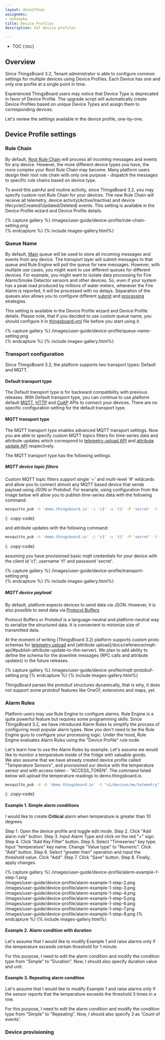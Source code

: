```yaml
---
layout: docwithnav
assignees:
- ashvayka
title: Device Profiles
description: IoT device profiles

---
```


* TOC
{:toc}

## Overview

Since ThingsBoard 3.2, Tenant administrator is able to configure common settings for multiple devices using Device Profiles. 
Each Device has one and only one profile at a single point in time. 

Experienced ThingsBoard users may notice that Device Type is deprecated in favor of Device Profile. 
The upgrade script will automatically create Device Profiles based on unique Device Types and assign them to corresponding devices.  

Let's review the settings available in the device profile, one-by-one.
 
## Device Profile settings

### Rule Chain

By default, [Root Rule Chain](/docs/user-guide/rule-engine-2-0/overview/#rule-chain) will process all incoming messages and events for any device. 
However, the more different device types you have, the more complex your Root Rule Chain may become. 
Many platform users design their root rule chain with only one purpose - dispatch the messages to specific rule chains based on device type. 

To avoid this painful and routine activity, since ThingsBoard 3.2, you may specify custom root Rule Chain for your devices.
The new Rule Chain will receive all telemetry, device activity(Active/Inactive) and device lifecycle(Created/Updated/Deleted) events.
This setting is available in the Device Profile wizard and Device Profile details.  

{% capture gallery %}
 /images/user-guide/device-profile/rule-chain-setting.png      
{% endcapture %} 
{% include images-gallery.html%}

### Queue Name

By default, [Main](/docs/user-guide/rule-engine-2-0/overview/#rule-engine-queue) queue will be used to store all incoming messages and events from any device.
The transport layer will submit messages to that queue and Rule Engine will poll the queue for new messages.
However, with multiple use cases, you might want to use different queues for different devices. 
For example, you might want to isolate data processing for Fire Alarm/Smoke Detector sensors and other devices.
So, even if your system has a peak load produced by millions of water meters, whenever the Fire Alarm is reported, it will be processed with no delays.
Separation of the queues also allows you to configure different [submit](/docs/user-guide/rule-engine-2-0/overview/#queue-submit-strategy) and [processing](/docs/user-guide/rule-engine-2-0/overview/#queue-processing-strategy) strategies.

This setting is available in the Device Profile wizard and Device Profile details. 
Please note, that if you decided to use custom queue name, you should configure it in [thingsboard.yml](/docs/user-guide/install/config/#thingsboard-core-settings) file before you start using it.

{% capture gallery %}
/images/user-guide/device-profile/queue-name-setting.png   
{% endcapture %} 
{% include images-gallery.html%}

### Transport configuration

Since ThingsBoard 3.2, the platform supports two transport types: Default and MQTT. 

#### Default transport type

The Default transport type is for backward compatibility with previous releases. 
With Default transport type, you can continue to use platform default [MQTT](/docs/reference/mqtt-api/), [HTTP](/docs/reference/http-api/) and [CoAP](/docs/reference/mqtt-api/) APIs to connect your devices.
There are no specific configuration setting for the default transport type. 

#### MQTT transport type

The MQTT transport type enables advanced MQTT transport settings. 
Now you are able to specify custom MQTT topics filters for time-series data and attribute updates which correspond to 
[telemetry upload API](/docs/reference/mqtt-api/#telemetry-upload-api) and [attribute update API](/docs/reference/mqtt-api/#publish-attribute-update-to-the-server) respectively.

The MQTT transport type has the following settings.

##### MQTT device topic filters

Custom MQTT topic filters support single '+' and multi-level '#' wildcards and allow you to connect almost any MQTT based device that sends payload using JSON or Protobuf.
For example, using configuration from the image below will allow you to publish time-series data with the following command:

```bash
mosquitto_pub -h 'demo.thingsboard.io' -i 'c1' -u 't1' -P 'secret' -t '/telemetry' -m '{"humidity": 10.3}'
```
{: .copy-code}

and attribute updates with the following command:

```bash
mosquitto_pub -h 'demo.thingsboard.io' -i 'c1' -u 't1' -P 'secret' -t '/attributes' -m '{"firmwareVersion": "1.3"}'
```
{: .copy-code}

assuming you have provisioned basic mqtt credentials for your device with the client id 'c1', username 't1' and password 'secret'.

{% capture gallery %}
/images/user-guide/device-profile/transport-setting.png       
{% endcapture %} 
{% include images-gallery.html%}

##### MQTT device payload

By default, platform expects devices to send data via JSON. However, it is also possible to send data via [Protocol Buffers](https://developers.google.com/protocol-buffers)

Protocol Buffers or Protobuf is a language-neutral and platform-neutral way to serialize the structured data. It is convenient to minimize size of transmitted data.  

At the moment of writing (ThingsBoard 3.2) platform supports custom proto schemas for [telemetry upload](/docs/reference/mqtt-api/#telemetry-upload-api) 
and [attribute upload]/docs/reference/mqtt-api/#publish-attribute-update-to-the-server). 
We plan to add ability to define the schema for the downlink messages (RPC calls and attribute updates) in the future releases.  

{% capture gallery %}
/images/user-guide/device-profile/mqtt-protobuf-setting.png
{% endcapture %} 
{% include images-gallery.html%}

ThingsBoard parses the protobuf structures dynamically, that is why, it does not support some protobuf features like OneOf, extensions and maps, yet.


### Alarm Rules

Platform users may use Rule Engine to configure alarms. Rule Engine is a quite powerful feature but requires some programming skills.
Since ThingsBoard 3.2, we have introduced Alarm Rules to simplify the process of configuring most popular alarm types.
Now you don't need to be the Rule Engine guru to configure your processing logic. 
Under the hood, Rule Engine evaluates Alarm Rules using the "Device Profile" rule node. 

Let's learn how to use the Alarm Rules by example. Let's assume we would like to monitor a temperature inside of the fridge with valuable goods.  
We also assume that we have already created device profile called "Temperature Sensors", and provisioned our device with the temperature sensor and with access token - "ACCESS_TOKEN".
The command listed below will upload the temperature readings to demo.thingsboard.io.  

```bash
mosquitto_pub -d -h 'demo.thingsboard.io' -t "v1/devices/me/telemetry" -u "$ACCESS_TOKEN" -m '{"temperature": 5.3}'
```
{: .copy-code}

#### Example 1. Simple alarm conditions 
 
I would like to create **Critical** alarm when temperature is greater than 10 degrees.

Step 1. Open the device profile and toggle edit mode. 
Step 2. Click "Add alarm rule" button.
Step 3. Input Alarm Type and click on the red "+" sign.
Step 4. Click "Add Key Filter" button.
Step 5. Select "Timeseries" key type. Input "temperature" key name. Change "Value type" to "Numeric". Click "Add" button.
Step 6. Select "greater then" operation and input the threshold value. Click "Add".
Step 7. Click "Save" button.
Step 8. Finally, apply changes.

{% capture gallery %}
/images/user-guide/device-profile/alarm-example-1-step-1.png       
/images/user-guide/device-profile/alarm-example-1-step-2.png
/images/user-guide/device-profile/alarm-example-1-step-3.png
/images/user-guide/device-profile/alarm-example-1-step-4.png
/images/user-guide/device-profile/alarm-example-1-step-5.png
/images/user-guide/device-profile/alarm-example-1-step-6.png
/images/user-guide/device-profile/alarm-example-1-step-7.png
/images/user-guide/device-profile/alarm-example-1-step-8.png
{% endcapture %} 
{% include images-gallery.html%} 

#### Example 2. Alarm condition with duration

Let's assume that I would like to modify Example 1 and raise alarms only if the temperature exceeds certain threshold for 1 minute. 

For this purpose, I need to edit the alarm condition and modify the condition type from "Simple" to "Duration". Now, I should also specify duration value and unit.

#### Example 3. Repeating alarm condition

Let's assume that I would like to modify Example 1 and raise alarms only if the sensor reports that the temperature exceeds the threshold 3 times in a row.

For this purpose, I need to edit the alarm condition and modify the condition type from "Simple" to "Repeating". Now, I should also specify 3 as 'Count of events'.

### Device provisioning




 
    
